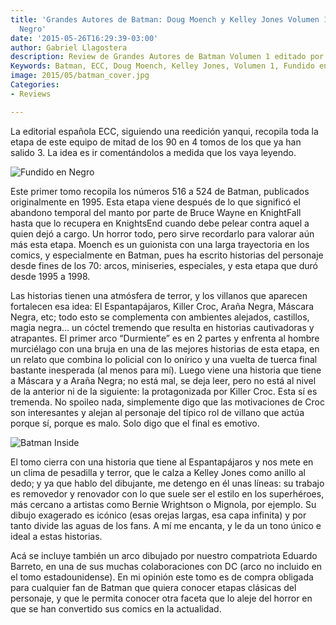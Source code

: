 ```yaml
---
title: 'Grandes Autores de Batman: Doug Moench y Kelley Jones Volumen 1: Fundido en
  Negro'
date: '2015-05-26T16:29:39-03:00'
author: Gabriel Llagostera
description: Review de Grandes Autores de Batman Volumen 1 editado por ECC
Keywords: Batman, ECC, Doug Moench, Kelley Jones, Volumen 1, Fundido en Negro
image: 2015/05/batman_cover.jpg
Categories:
- Reviews

---
```

La editorial española ECC, siguiendo una reedición yanqui, recopila toda la etapa de este equipo de mitad de los 90 en 4 tomos de los que ya han salido 3. La idea es ir comentándolos a medida que los vaya leyendo.

![Fundido en Negro](/img/2015/05/tapa_body.jpg)

Este primer tomo recopila los números 516 a 524 de Batman, publicados originalmente en 1995. Esta etapa viene después de lo que significó el abandono temporal del manto por parte de Bruce Wayne en KnightFall hasta que lo recupera en KnightsEnd cuando debe pelear contra aquel a quien dejó a cargo. Un horror todo, pero sirve recordarlo para valorar aún más esta etapa. Moench es un guionista con una larga trayectoria en los comics, y especialmente en Batman, pues ha escrito historias del personaje desde fines de los 70: arcos, miniseries, especiales, y esta etapa que duró desde 1995 a 1998.

Las historias tienen una atmósfera de terror, y los villanos que aparecen fortalecen esa idea: El Espantapájaros, Killer Croc, Araña Negra, Máscara Negra, etc; todo esto se complementa con ambientes alejados, castillos, magia negra... un cóctel tremendo que resulta en historias cautivadoras y atrapantes. El primer arco “Durmiente” es en 2 partes y enfrenta al hombre murciélago con una bruja en una de las mejores historias de esta etapa, en un relato que combina lo policial con lo onírico y una vuelta de tuerca final bastante inesperada (al menos para mí).
Luego viene una historia que tiene a Máscara y a Araña Negra; no está mal, se deja leer, pero no está al nivel de la anterior ni de la siguiente: la protagonizada por Killer Croc. Esta sí es tremenda. No spoileo nada, simplemente digo que las motivaciones de Croc son interesantes y alejan al personaje del típico rol de villano que actúa porque sí, porque es malo. Solo digo que el final es emotivo.

![Batman Inside](/img/2015/05/batmaninside_body.jpg)

El tomo cierra con una historia que tiene al Espantapájaros y nos mete en un clima de pesadilla y terror, que le calza a Kelley Jones como anillo al dedo; y ya que hablo del dibujante, me detengo en él unas líneas: su trabajo es removedor y renovador con lo que suele ser el estilo en los superhéroes, más cercano a artistas como Bernie Wrightson o Mignola, por ejemplo. Su dibujo exagerado es icónico (esas orejas largas, esa capa infinita) y por tanto divide las aguas de los fans. A mí me encanta, y le da un tono único e ideal a estas historias.

Acá se incluye también un arco dibujado por nuestro compatriota Eduardo Barreto, en una de sus muchas colaboraciones con DC (arco no incluido en el tomo estadounidense). En mi opinión este tomo es de compra obligada para cualquier fan de Batman que quiera conocer etapas clásicas del personaje, y que le permita conocer otra faceta que lo aleje del horror en que se han convertido sus comics en la actualidad.